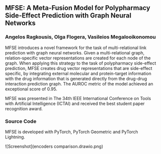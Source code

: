 ## MFSE: A Meta-Fusion Model for Polypharmacy Side-Effect Prediction with Graph Neural Networks
### Angelos Ragkousis, Olga Flogera, Vasileios Megalooikonomou

MFSE introduces a novel framework for the task of multi-relational link prediction with graph neural networks. Given a multi-relational graph, relation-specific vector representations are created for each node of the graph. When applying this strategy to the task of polypharmacy side-effect prediction, MFSE creates drug vector representations that are side-effect specific, by integrating external molecular and protein-target information with the drug information that is generated directly from the drug-drug interaction prediction graph. The AUROC metric of the model achieved an exceptional score of 0.95.

MFSE was presented in The 34th IEEE International Conference on Tools with Artificial Intelligence (ICTAI) and received the best student paper recognition award.

### Source Code

MFSE is developed with PyTorch, PyTorch Geometric and PyTorch Lightning.

![Screenshot](encoders comparison.drawio.png)
